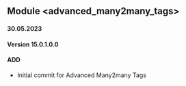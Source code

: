 ## Module <advanced_many2many_tags>

#### 30.05.2023
#### Version 15.0.1.0.0
#### ADD

- Initial commit for Advanced Many2many Tags
